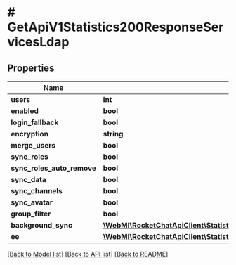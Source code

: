 # # GetApiV1Statistics200ResponseServicesLdap

## Properties

Name | Type | Description | Notes
------------ | ------------- | ------------- | -------------
**users** | **int** |  | [optional]
**enabled** | **bool** |  | [optional]
**login_fallback** | **bool** |  | [optional]
**encryption** | **string** |  | [optional]
**merge_users** | **bool** |  | [optional]
**sync_roles** | **bool** |  | [optional]
**sync_roles_auto_remove** | **bool** |  | [optional]
**sync_data** | **bool** |  | [optional]
**sync_channels** | **bool** |  | [optional]
**sync_avatar** | **bool** |  | [optional]
**group_filter** | **bool** |  | [optional]
**background_sync** | [**\WebMI\RocketChatApiClient\StatisticsApi\Model\GetApiV1Statistics200ResponseServicesLdapBackgroundSync**](GetApiV1Statistics200ResponseServicesLdapBackgroundSync.md) |  | [optional]
**ee** | [**\WebMI\RocketChatApiClient\StatisticsApi\Model\GetApiV1Statistics200ResponseServicesLdapEe**](GetApiV1Statistics200ResponseServicesLdapEe.md) |  | [optional]

[[Back to Model list]](../../README.md#models) [[Back to API list]](../../README.md#endpoints) [[Back to README]](../../README.md)
